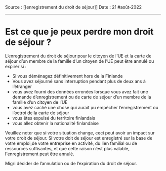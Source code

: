 Source : [[enregistrement du droit de séjour]]
Date : 21 #août-2022
***

# Est ce que je peux perdre mon droit de séjour ?
L’enregistrement du droit de séjour pour le citoyen de l’UE et la carte de séjour d’un membre de la famille d’un citoyen de l’UE peut être annulé ou expirer si :

-   Si vous déménagez définitivement hors de la Finlande
-   Vous avez séjourné sans interruption pendant plus de deux ans à l’étranger
-   vous avez fourni des données erronées lorsque vous avez fait une demande d’enregistrement ou de carte de séjour d’un membre de la famille d’un citoyen de l’UE
-   vous avez caché une chose qui aurait pu empêcher l’enregistrement ou l’octroi de la carte de séjour
-   vous êtes expulsé du territoire finlandais
-   vous allez obtenir la nationalité finlandaise

Veuillez noter que si votre situation change, ceci peut avoir un impact sur votre droit de séjour. Si votre doit de séjour est enregistré sur la base de votre emploi,de votre entreprise en activité, du lien familial ou de ressources suffisantes, et que cette raison n’est plus valable, l'enregistrement peut être annulé.

Migri décider de l’annulation ou de l’expiration du droit de séjour.
